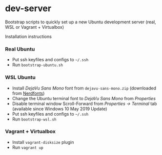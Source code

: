 # dev-server

Bootstrap scripts to quickly set up a new Ubuntu development server (real, WSL or Vagrant + Virtualbox)

Installation instructions

### Real Ubuntu

- Put ssh keyfiles and configs to `~/.ssh`
- Run `bootstrap-ubuntu.sh`

### WSL Ubuntu

- Install _DejaVu Sans Mono_ font from `dejavu-sans-mono.zip` (downloaded from [Nerdfonts](https://nerdfonts.com/))
- Change the Ubuntu terminal font to _DejaVu Sans Mono_ from _Properties_
- Disable terminal window Scroll-Forward from _Properties -> Terminal_ tab (available since Windows 10 May 2019 Update)
- Put ssh keyfiles and configs to `~/.ssh`
- Run `bootstrap-wsl.sh`

### Vagrant + Virtualbox

- Install `vagrant-disksize` plugin
- Run `vagrant up`
